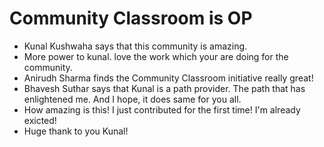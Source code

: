 # Community Classroom is OP

- Kunal Kushwaha says that this community is amazing.
- More power to kunal. love the work which your are doing for the community.
- Anirudh Sharma finds the Community Classroom initiative really great!
- Bhavesh Suthar says that Kunal is a path provider. The path that has enlightened me. And I hope, it does same for you all.
- How amazing is this! I just contributed for the first time! I'm already exicted!
- Huge thank to you Kunal!

